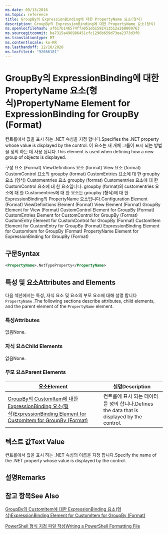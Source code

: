 ```yaml
---
ms.date: 09/13/2016
ms.topic: reference
title: GroupBy의 ExpressionBinding에 대한 PropertyName 요소(형식)
description: GroupBy의 ExpressionBinding에 대한 PropertyName 요소(형식)
ms.openlocfilehash: af617b146574ffa051eb1592413b12a268009763
ms.sourcegitcommit: ba7315a496986451cfc1296b659d73ea2373d3f0
ms.translationtype: MT
ms.contentlocale: ko-KR
ms.lasthandoff: 12/10/2020
ms.locfileid: "92666181"
---
```

# <a name="propertyname-element-for-expressionbinding-for-groupby-format"></a><span data-ttu-id="49678-103">GroupBy의 ExpressionBinding에 대한 PropertyName 요소(형식)</span><span class="sxs-lookup"><span data-stu-id="49678-103">PropertyName Element for ExpressionBinding for GroupBy (Format)</span></span>

<span data-ttu-id="49678-104">컨트롤에서 값을 표시 하는 .NET 속성을 지정 합니다.</span><span class="sxs-lookup"><span data-stu-id="49678-104">Specifies the .NET property whose value is displayed by the control.</span></span> <span data-ttu-id="49678-105">이 요소는 새 개체 그룹이 표시 되는 방법을 정의 하는 데 사용 됩니다.</span><span class="sxs-lookup"><span data-stu-id="49678-105">This element is used when defining how a new group of objects is displayed.</span></span>

<span data-ttu-id="49678-106">구성 요소 (Format) ViewDefinitions 요소 (format) View 요소 (format) CustomControl 요소의 groupby (format) CustomEntries 요소에 대 한 groupby 요소 (형식) Customentries 요소 groupby (format) Customentries 요소에 대 한 CustomControl 요소에 대 한 요소입니다. groupby (format)의 customentries 요소에 대 한 Customentries에 대 한 요소는 groupby (형식)에 대 한 ExpressionBinding의 PropertyName 요소입니다.</span><span class="sxs-lookup"><span data-stu-id="49678-106">Configuration Element (Format) ViewDefinitions Element (Format) View Element (Format) GroupBy Element for View (Format) CustomControl Element for GroupBy (Format) CustomEntries Element for CustomControl for GroupBy (Format) CustomEntry Element for CustomControl for GroupBy (Format) CustomItem Element for CustomEntry for GroupBy (Format) ExpressionBinding Element for CustomItem for GroupBy (Format) PropertyName Element for ExpressionBinding for GroupBy (Format)</span></span>

## <a name="syntax"></a><span data-ttu-id="49678-107">구문</span><span class="sxs-lookup"><span data-stu-id="49678-107">Syntax</span></span>

```xml
<PropertyName>.NetTypeProperty</PropertyName>
```

## <a name="attributes-and-elements"></a><span data-ttu-id="49678-108">특성 및 요소</span><span class="sxs-lookup"><span data-stu-id="49678-108">Attributes and Elements</span></span>

<span data-ttu-id="49678-109">다음 섹션에서는 특성, 자식 요소 및 요소의 부모 요소에 대해 설명 합니다 `PropertyName` .</span><span class="sxs-lookup"><span data-stu-id="49678-109">The following sections describe attributes, child elements, and the parent element of the `PropertyName` element.</span></span>

### <a name="attributes"></a><span data-ttu-id="49678-110">특성</span><span class="sxs-lookup"><span data-stu-id="49678-110">Attributes</span></span>

<span data-ttu-id="49678-111">없음</span><span class="sxs-lookup"><span data-stu-id="49678-111">None.</span></span>

### <a name="child-elements"></a><span data-ttu-id="49678-112">자식 요소</span><span class="sxs-lookup"><span data-stu-id="49678-112">Child Elements</span></span>

<span data-ttu-id="49678-113">없음</span><span class="sxs-lookup"><span data-stu-id="49678-113">None.</span></span>

### <a name="parent-elements"></a><span data-ttu-id="49678-114">부모 요소</span><span class="sxs-lookup"><span data-stu-id="49678-114">Parent Elements</span></span>

|<span data-ttu-id="49678-115">요소</span><span class="sxs-lookup"><span data-stu-id="49678-115">Element</span></span>|<span data-ttu-id="49678-116">설명</span><span class="sxs-lookup"><span data-stu-id="49678-116">Description</span></span>|
|-------------|-----------------|
|[<span data-ttu-id="49678-117">GroupBy의 CustomItem에 대한 ExpressionBinding 요소(형식)</span><span class="sxs-lookup"><span data-stu-id="49678-117">ExpressionBinding Element for CustomItem for GroupBy (Format)</span></span>](./expressionbinding-element-for-customitem-for-groupby-format.md)|<span data-ttu-id="49678-118">컨트롤에 표시 되는 데이터를 정의 합니다.</span><span class="sxs-lookup"><span data-stu-id="49678-118">Defines the data that is displayed by the control.</span></span>|

## <a name="text-value"></a><span data-ttu-id="49678-119">텍스트 값</span><span class="sxs-lookup"><span data-stu-id="49678-119">Text Value</span></span>

<span data-ttu-id="49678-120">컨트롤에서 값을 표시 하는 .NET 속성의 이름을 지정 합니다.</span><span class="sxs-lookup"><span data-stu-id="49678-120">Specify the name of the .NET property whose value is displayed by the control.</span></span>

## <a name="remarks"></a><span data-ttu-id="49678-121">설명</span><span class="sxs-lookup"><span data-stu-id="49678-121">Remarks</span></span>

## <a name="see-also"></a><span data-ttu-id="49678-122">참고 항목</span><span class="sxs-lookup"><span data-stu-id="49678-122">See Also</span></span>

[<span data-ttu-id="49678-123">GroupBy의 CustomItem에 대한 ExpressionBinding 요소(형식)</span><span class="sxs-lookup"><span data-stu-id="49678-123">ExpressionBinding Element for CustomItem for GroupBy (Format)</span></span>](./expressionbinding-element-for-customitem-for-groupby-format.md)

[<span data-ttu-id="49678-124">PowerShell 형식 지정 파일 작성</span><span class="sxs-lookup"><span data-stu-id="49678-124">Writing a PowerShell Formatting File</span></span>](./writing-a-powershell-formatting-file.md)

